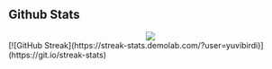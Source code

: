 



## Github Stats  
<div align="center"><img src="https://github-readme-stats.vercel.app/api?username=c9s&show_icons=true&count_private=true&hide_border=true" align="center" /></div>  
[![GitHub Streak](https://streak-stats.demolab.com/?user=yuvibirdi)](https://git.io/streak-stats)
